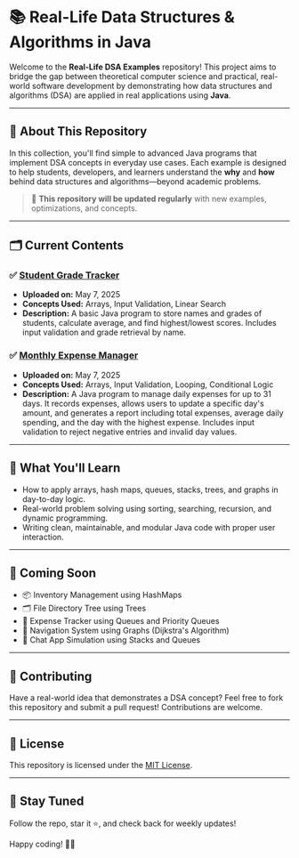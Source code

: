 # 📚 Real-Life Data Structures & Algorithms in Java

Welcome to the **Real-Life DSA Examples** repository! This project aims to bridge the gap between theoretical computer science and practical, real-world software development by demonstrating how data structures and algorithms (DSA) are applied in real applications using **Java**.

---

## 🔰 About This Repository

In this collection, you'll find simple to advanced Java programs that implement DSA concepts in everyday use cases. Each example is designed to help students, developers, and learners understand the **why** and **how** behind data structures and algorithms—beyond academic problems.

> 🔄 **This repository will be updated regularly** with new examples, optimizations, and concepts.

---

## 🗂️ Current Contents

### ✅ [Student Grade Tracker](./StudentGradeTracker.java)
- **Uploaded on:** May 7, 2025
- **Concepts Used:** Arrays, Input Validation, Linear Search
- **Description:** A basic Java program to store names and grades of students, calculate average, and find highest/lowest scores. Includes input validation and grade retrieval by name.

### ✅ [Monthly Expense Manager](./Expense_tracker.java)
- **Uploaded on:** May 7, 2025
- **Concepts Used:** Arrays, Input Validation, Looping, Conditional Logic
- **Description:** A Java program to manage daily expenses for up to 31 days. It records expenses, allows users to update a specific day's amount, and generates a report including total expenses, average daily spending, and the day with the highest expense. Includes input validation to reject negative entries and invalid day values.
---

## 🧠 What You'll Learn

- How to apply arrays, hash maps, queues, stacks, trees, and graphs in day-to-day logic.
- Real-world problem solving using sorting, searching, recursion, and dynamic programming.
- Writing clean, maintainable, and modular Java code with proper user interaction.

---

## 🚀 Coming Soon

- 📦 Inventory Management using HashMaps
- 🗂️ File Directory Tree using Trees
- 🧾 Expense Tracker using Queues and Priority Queues
- 🧭 Navigation System using Graphs (Dijkstra's Algorithm)
- 💬 Chat App Simulation using Stacks and Queues

---

## 🤝 Contributing

Have a real-world idea that demonstrates a DSA concept? Feel free to fork this repository and submit a pull request! Contributions are welcome.

---

## 📄 License

This repository is licensed under the [MIT License](./LICENSE).

---

## 🙌 Stay Tuned

Follow the repo, star it ⭐, and check back for weekly updates!

Happy coding! 🧑‍💻
